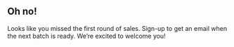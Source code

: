 ## Oh no! 
Looks like you missed the first round of sales. Sign-up to get an email when the next batch is ready. We’re excited to welcome you!
